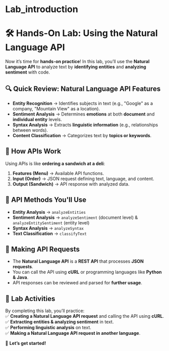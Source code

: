 # Lab_introduction

# 🛠️ **Hands-On Lab: Using the Natural Language API**

Now it’s time for **hands-on practice**! In this lab, you’ll use the **Natural Language API** to analyze text by **identifying entities** and **analyzing sentiment** with code.  

## 🔍 **Quick Review: Natural Language API Features**
- **Entity Recognition** → Identifies subjects in text (e.g., "Google" as a company, "Mountain View" as a location).  
- **Sentiment Analysis** → Determines **emotions** at both **document** and **individual entity** levels.  
- **Syntax Analysis** → Extracts **linguistic information** (e.g., relationships between words).  
- **Content Classification** → Categorizes text by **topics or keywords**.  

## 🔗 **How APIs Work**
Using APIs is like **ordering a sandwich at a deli**:  
1. **Features (Menu)** → Available API functions.  
2. **Input (Order)** → JSON request defining text, language, and content.  
3. **Output (Sandwich)** → API response with analyzed data.  

## 📝 **API Methods You'll Use**
- **Entity Analysis** → `analyzeEntities`  
- **Sentiment Analysis** → `analyzeSentiment` (document level) & `analyzeEntitySentiment` (entity level)  
- **Syntax Analysis** → `analyzeSyntax`  
- **Text Classification** → `classifyText`  

## 🔧 **Making API Requests**
- The **Natural Language API** is a **REST API** that processes **JSON requests**.  
- You can call the API using **cURL** or programming languages like **Python & Java**.  
- API responses can be reviewed and parsed for **further usage**.  

## 🚀 **Lab Activities**
By completing this lab, you’ll practice:  
✅ **Creating a Natural Language API request** and calling the API using **cURL**.  
✅ **Extracting entities & analyzing sentiment** in text.  
✅ **Performing linguistic analysis** on text.  
✅ **Making a Natural Language API request in another language**.  

🔹 **Let’s get started!**  
